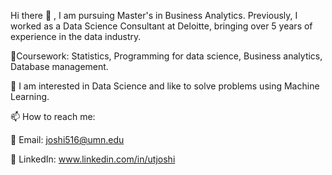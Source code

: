 Hi there 👋 , I am pursuing Master's in Business Analytics. Previously, I worked as a Data Science Consultant at Deloitte, bringing over 5 years of experience in the data industry.

📖Coursework: Statistics, Programming for data science, Business analytics, Database management.

🔭 I am interested in Data Science and like to solve problems using Machine Learning.

📫 How to reach me:

📧 Email: joshi516@umn.edu

🤝 LinkedIn: www.linkedin.com/in/utjoshi

<!---
UtkarshJoshi97/UtkarshJoshi97 is a ✨ special ✨ repository because its `README.md` (this file) appears on your GitHub profile.
You can click the Preview link to take a look at your changes.
--->
